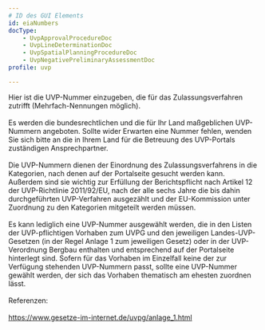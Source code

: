 ```yaml
---
# ID des GUI Elements
id: eiaNumbers
docType:
    - UvpApprovalProcedureDoc
    - UvpLineDeterminationDoc
    - UvpSpatialPlanningProcedureDoc
    - UvpNegativePreliminaryAssessmentDoc
profile: uvp

---
```


Hier ist die UVP-Nummer einzugeben, die für das Zulassungsverfahren zutrifft (Mehrfach-Nennungen möglich).<br><br>Es werden die bundesrechtlichen und die für Ihr Land maßgeblichen UVP-Nummern angeboten. Sollte wider Erwarten eine Nummer fehlen, wenden Sie sich bitte an die in Ihrem Land für die Betreuung des UVP-Portals zuständigen Ansprechpartner.<br><br>Die UVP-Nummern dienen der Einordnung des Zulassungsverfahrens in die Kategorien, nach denen auf der Portalseite gesucht werden kann. Außerdem sind sie wichtig zur Erfüllung der Berichtspflicht nach Artikel 12 der UVP-Richtlinie 2011/92/EU, nach der alle sechs Jahre die bis dahin durchgeführten UVP-Verfahren ausgezählt und der EU-Kommission unter Zuordnung zu den Kategorien mitgeteilt werden müssen.<br><br>Es kann lediglich eine UVP-Nummer ausgewählt werden, die in den Listen der UVP-pflichtigen Vorhaben zum UVPG und den jeweiligen Landes-UVP-Gesetzen (in der Regel Anlage 1 zum jeweiligen Gesetz) oder in der UVP-Verordnung Bergbau enthalten und entsprechend auf der Portalseite hinterlegt sind. Sofern für das Vorhaben im Einzelfall keine der zur Verfügung stehenden UVP-Nummern passt, sollte eine UVP-Nummer gewählt werden, der sich das Vorhaben thematisch am ehesten zuordnen lässt.<br><br>Referenzen:<br><br> <a href='https://www.gesetze-im-internet.de/uvpg/anlage_1.html' target='_blank'>https://www.gesetze-im-internet.de/uvpg/anlage_1.html</a>
